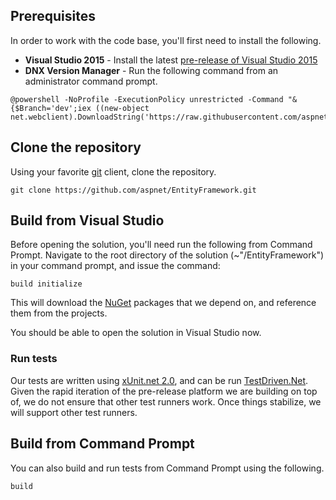 ## Prerequisites
In order to work with the code base, you'll first need to install the following.

* **Visual Studio 2015** - Install the latest [pre-release of Visual Studio 2015](https://www.visualstudio.com/downloads/visual-studio-2015-ctp-vs)
* **DNX Version Manager** - Run the following command from an administrator command prompt.
```Batchfile
@powershell -NoProfile -ExecutionPolicy unrestricted -Command "&{$Branch='dev';iex ((new-object net.webclient).DownloadString('https://raw.githubusercontent.com/aspnet/Home/dev/dnvminstall.ps1'))}"
```

## Clone the repository
Using your favorite [git](http://git-scm.com/) client, clone the repository.

``` Batchfile
git clone https://github.com/aspnet/EntityFramework.git
```

## Build from Visual Studio
Before opening the solution, you'll need run the following from Command Prompt.
Navigate to the root directory of the solution (~"/EntityFramework") in your command prompt, and issue the command:

``` Batchfile
build initialize
```

This will download the [NuGet](http://www.nuget.org/) packages that we depend on, and reference them from the projects.

You should be able to open the solution in Visual Studio now.

### Run tests

Our tests are written using [xUnit.net 2.0](https://github.com/xunit/xunit), and can be run [TestDriven.Net](http://www.testdriven.net/). Given the rapid iteration of the pre-release platform we are building on top of, we do not ensure that other test runners work. Once things stabilize, we will support other test runners. 

## Build from Command Prompt
You can also build and run tests from Command Prompt using the following.
``` Batchfile
build
```
